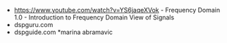 * https://www.youtube.com/watch?v=YS6jaqeXVok - Frequency Domain 1.0 - Introduction to Frequency Domain View of Signals
* dspguru.com
* dspguide.com
 *marina abramavic
